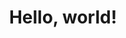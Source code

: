 ---
order: 30
title: Hello, world!
layout: subsections
collection: 'guides/cs/hello-world-basic'
---